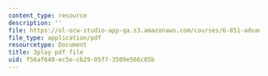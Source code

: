```yaml
---
content_type: resource
description: ''
file: https://ol-ocw-studio-app-qa.s3.amazonaws.com/courses/6-851-advanced-data-structures-spring-2012/f56af640ec5ecb2905f73509e566c85b_DZ7jt1F8KKw.pdf
file_type: application/pdf
resourcetype: Document
title: 3play pdf file
uid: f56af640-ec5e-cb29-05f7-3509e566c85b
---
```

